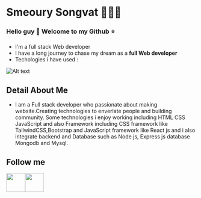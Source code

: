 # Smeoury Songvat 🪸🧔‍♂️
### Hello guy 👋 Welcome to my Github ⭐

+ I'm a full stack Web developer
+ I have a long journey to chase my dream as a **full Web developer**
+ Techologies i have used :
  
![Alt text](https://scontent.fpnh5-3.fna.fbcdn.net/v/t39.30808-6/405216043_315154414796145_4545288572151721053_n.png?_nc_cat=103&ccb=1-7&_nc_sid=783fdb&_nc_eui2=AeF63hD4llnFxaeqjhfqPmz_44ZDjqjlZynjhkOOqOVnKY_L6gL84CwxieOJPqsoytXNTKFWfJ0yd0YdR6muJJSi&_nc_ohc=OlPAOwWsvb8AX8WHJuK&_nc_zt=23&_nc_ht=scontent.fpnh5-3.fna&oh=00_AfCIdGMmJAi1oGeD61C_DDW-F8rEcoyG1uUKdYSNNzoiRg&oe=65793701)
## Detail About Me
+ I am a Full stack developer who passionate about making website.Creating technologies to enverlate people and building community. Some technologies i enjoy working including HTML CSS JavaScript and also Framework including CSS framework like TailwindCSS,Bootstrap and JavaScript framework like React js and i also integrate backend and Database such as Node js, Express js database Mongodb and Mysql.
## Follow me 
 <a href="https://web.facebook.com/vath.goodboi" target="_blank"><img src="https://img.freepik.com/premium-vector/blue-social-media-logo_197792-1759.jpg" width="50" height="50" /></a><span><a href="https://www.youtube.com/channel/UCzdevf-U0T-leeNA1zG4Wsg" target="_blank"><img src="https://img.freepik.com/premium-vector/red-youtube-logo-social-media-logo_197792-1803.jpg" width="50" height="50" /></a></span>
